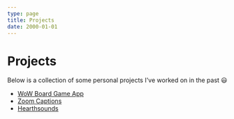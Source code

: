 ```yaml
---
type: page
title: Projects
date: 2000-01-01
---
```


# Projects

Below is a collection of some personal projects I've worked on in the past 😃

- [WoW Board Game App](/projects/wow-board-game-app)
- [Zoom Captions](/projects/zoom-captions)
- [Hearthsounds](/projects/hearthsounds)
